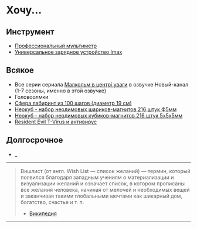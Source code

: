 # Хочу...

## Инструмент
- [Профессиональный мультиметр][multimetr]
- [Универсальное зарядное устройство Imax][imaxcharger]

## Всякое
- Все серии сериала [Малкольм в центрі уваги][malcolm] в озвучке Новый-канал (1-7 сезоны, именно в этой озвучке)
- Головоолмки
 - [Сфера лабиринт из 100 шагов (диаметр 19 см)][labirint]
 - [Неокуб - набор неодимовых шариков-магнитов 216 штук Ф5мм][neocubeball]
 - [Неокуб - набор неодимовых кубиков-магнитов 216 штук 5х5х5мм][neocubecube]
 - [Resident Evil T-Virus и антивирус][tvirus]

## Долгосрочное
- _


[wishlist]: http://www.wikiwand.com/ru/Вишлист
[malcolm]: https://uk.wikipedia.org/wiki/Малкольм_у_центрі_уваги
[labirint]: https://ru.aliexpress.com/item/3D-Space-Puzzle-Perplexus-Magnetic-Ball-Educational-Maze-Cube-Intellect-IQ-Trainer-Game-Amazing-Balance-Toy/32419635749.html
[neocubeball]: https://ru.aliexpress.com/item/13Colors-Option-5mm-216-pcs-Neo-Cube-Magic-Cube-Puzzle-Metaballs-Magnetic-Balls-with-metal-box/32757115162.html
[neocubecube]:https://ru.aliexpress.com/item/216Pcs-Magnet-Beads-Magnetic-Cube-5mm-Square-Balls-Cubo-Magico-4-on-4-Creatives-Toy-for/32750565020.html
[multimetr]:https://ru.aliexpress.com/item/HYELEC-MS8236-6000-Counts-Digital-Multimeter-with-T-RMS-USB-1000V-10A-60M-Ohm-100mF-10MHz/32531814702.html
[tvirus]:http://www.bigbadtoystore.com/bbts/product.aspx?product=HCO10078&mode=retail
[imaxcharger]:https://ru.aliexpress.com/item/100-Original-SKYRC-IMAX-B6AC-V2-RC-Charger-Dual-Power-50W-Genuine-Lipo-Battery-Balance-Discharger/32636755057.html

-------
> Вишлист (от англ. Wish List — список желаний) — термин, который появился благодаря западным 
учениям о материализации и визуализации желаний и означает список, в котором прописаны все 
желания человека, начиная от мелочей и необходимых вещей и заканчивая такими глобальными 
мечтами как шикарный дом, богатство, счастье и т. п.
> - [Википедия][wishlist]

-------
